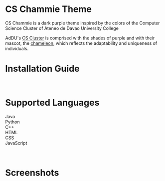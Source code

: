 <h1>CS Chammie Theme</h1>

<p>CS Chammie is a dark purple theme inspired by the colors of the Computer Science Cluster of Ateneo de Davao University College</p>

<p>AdDU's <a href="https://twitter.com/ADDU_CS">CS Cluster</a> is comprised with the shades of purple and with their mascot, the <a href="https://twitter.com/ADDU_CS/status/1270297053193625605">chameleon</a>, which reflects the adaptability and uniqueness of individuals.
<br>
<!---insert gif here -->

<h1>Installation Guide</h1>
<br>
<h1>Supported Languages</h1>
<p>
Java
<br>
Python
<br>
C++
<br>
HTML
<br>
CSS
<br>
JavaScript
</p>
<br>
<h1>Screenshots</h1>